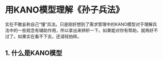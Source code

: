 # 用KANO模型理解《孙子兵法》

实在不敢妄称自己“懂”兵法。只是刚好想到了需求管理中的KANO模型对于理解兵法中的一些观念有辅助作用，所以拿出来辨析一下。如果能对你有帮助，就再好不过了。如果实在看不下去，还请轻拍砖。

## 1. 什么是KANO模型
